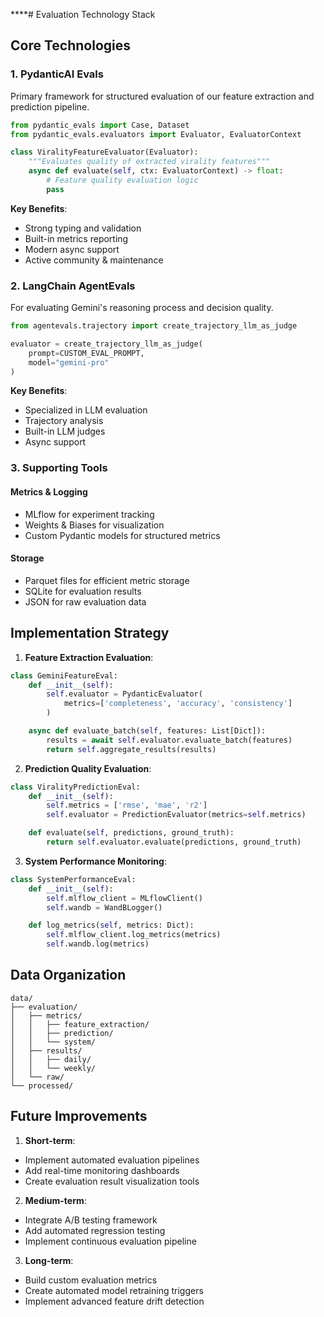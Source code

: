 \*\*\*\*# Evaluation Technology Stack

## Core Technologies

### 1. PydanticAI Evals

Primary framework for structured evaluation of our feature extraction and prediction pipeline.

```python
from pydantic_evals import Case, Dataset
from pydantic_evals.evaluators import Evaluator, EvaluatorContext

class ViralityFeatureEvaluator(Evaluator):
    """Evaluates quality of extracted virality features"""
    async def evaluate(self, ctx: EvaluatorContext) -> float:
        # Feature quality evaluation logic
        pass
```

**Key Benefits**:

- Strong typing and validation
- Built-in metrics reporting
- Modern async support
- Active community & maintenance

### 2. LangChain AgentEvals

For evaluating Gemini's reasoning process and decision quality.

```python
from agentevals.trajectory import create_trajectory_llm_as_judge

evaluator = create_trajectory_llm_as_judge(
    prompt=CUSTOM_EVAL_PROMPT,
    model="gemini-pro"
)
```

**Key Benefits**:

- Specialized in LLM evaluation
- Trajectory analysis
- Built-in LLM judges
- Async support

### 3. Supporting Tools

#### Metrics & Logging

- MLflow for experiment tracking
- Weights & Biases for visualization
- Custom Pydantic models for structured metrics

#### Storage

- Parquet files for efficient metric storage
- SQLite for evaluation results
- JSON for raw evaluation data

## Implementation Strategy

1. **Feature Extraction Evaluation**:

```python
class GeminiFeatureEval:
    def __init__(self):
        self.evaluator = PydanticEvaluator(
            metrics=['completeness', 'accuracy', 'consistency']
        )

    async def evaluate_batch(self, features: List[Dict]):
        results = await self.evaluator.evaluate_batch(features)
        return self.aggregate_results(results)
```

2. **Prediction Quality Evaluation**:

```python
class ViralityPredictionEval:
    def __init__(self):
        self.metrics = ['rmse', 'mae', 'r2']
        self.evaluator = PredictionEvaluator(metrics=self.metrics)

    def evaluate(self, predictions, ground_truth):
        return self.evaluator.evaluate(predictions, ground_truth)
```

3. **System Performance Monitoring**:

```python
class SystemPerformanceEval:
    def __init__(self):
        self.mlflow_client = MLflowClient()
        self.wandb = WandBLogger()

    def log_metrics(self, metrics: Dict):
        self.mlflow_client.log_metrics(metrics)
        self.wandb.log(metrics)
```

## Data Organization

```
data/
├── evaluation/
│   ├── metrics/
│   │   ├── feature_extraction/
│   │   ├── prediction/
│   │   └── system/
│   ├── results/
│   │   ├── daily/
│   │   └── weekly/
│   └── raw/
└── processed/
```

## Future Improvements

1. **Short-term**:

- Implement automated evaluation pipelines
- Add real-time monitoring dashboards
- Create evaluation result visualization tools

2. **Medium-term**:

- Integrate A/B testing framework
- Add automated regression testing
- Implement continuous evaluation pipeline

3. **Long-term**:

- Build custom evaluation metrics
- Create automated model retraining triggers
- Implement advanced feature drift detection
